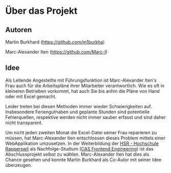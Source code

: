 # Über das Projekt

## Autoren
Martin Burkhard (https://github.com/m1burkha)

Marc-Alexander Iten (https://github.com/Marc-I)

## Idee
Als Leitende Angestellte mit Führungsfunktion ist Marc-Alexander Iten's Frau auch für die Arbeitspläne ihrer Mitarbeiter verantwortlich. Wie es oft in kleineren Betrieben vorkommt, hat auch Sie bis anhin die Pläne von Hand oder mit Excel gemacht.

Leider treten bei diesen Methoden immer wieder Schwierigkeiten auf. Insbesondere Ferienguthaben und geplante Stunden sind potentielle Fehlerquellen, respektive werden nicht immer sauber erfasst und sind daher nicht transparent.

Um nicht jeden zweiten Monat die Excel-Datei seiner Frau reparieren zu müssen, hat Marc-Alexander Iten entschlossen dieses Problem mittels einer WebApplikation umzusetzen. In der Weiterbildung der [HSR - Hochschule Rapperswil](https://www.hsr.ch/de/) als Nachfolge-Studium ([CAS Frontend Engineering](https://www.hsr.ch/de/weiterbildung/technik-und-it/cas/cas-frontend-engineering/)) ist das Abschlussprojekt selbst zu wählen. Marc-Alexander Iten hat dies als Chance gesehen und konnte Martin Burkhard als Co-Autor mit seiner Idee überzeugen.